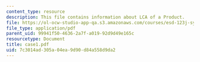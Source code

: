 ```yaml
---
content_type: resource
description: This file contains information about LCA of a Product.
file: https://ol-ocw-studio-app-qa.s3.amazonaws.com/courses/esd-123j-systems-perspectives-on-industrial-ecology-spring-2006/7c3014ad305a04ea9d90d84a558d9da2_case1.pdf
file_type: application/pdf
parent_uid: 99941f50-4636-2a7f-a019-92d9d49e165c
resourcetype: Document
title: case1.pdf
uid: 7c3014ad-305a-04ea-9d90-d84a558d9da2
---
```


